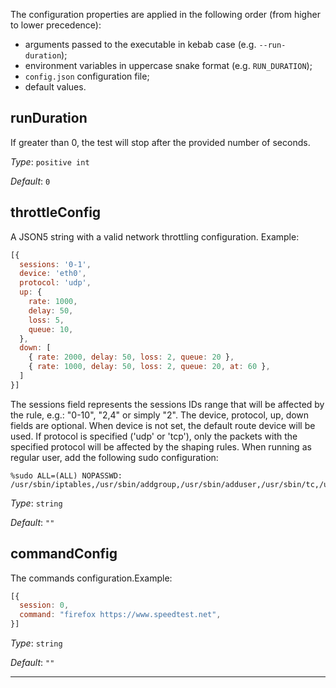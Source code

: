
The configuration properties are applied in the following order (from higher to
lower precedence):

- arguments passed to the executable in kebab case (e.g. `--run-duration`);
- environment variables in uppercase snake format (e.g. `RUN_DURATION`);
- `config.json` configuration file;
- default values.

## runDuration
If greater than 0, the test will stop after the provided number of seconds.

*Type*: `positive int`

*Default*: `0`

## throttleConfig
A JSON5 string with a valid network throttling configuration. Example: 
  ```javascript
  [{
    sessions: '0-1',
    device: 'eth0',
    protocol: 'udp',
    up: {
      rate: 1000,
      delay: 50,
      loss: 5,
      queue: 10,
    },
    down: [
      { rate: 2000, delay: 50, loss: 2, queue: 20 },
      { rate: 1000, delay: 50, loss: 2, queue: 20, at: 60 },
    ]
  }]
  ```
The sessions field represents the sessions IDs range that will be affected by the rule, e.g.: "0-10", "2,4" or simply "2". The device, protocol, up, down fields are optional. When device is not set, the default route device will be used. If protocol is specified ('udp' or 'tcp'), only the packets with the specified protocol will be affected by the shaping rules. When running as regular user, add the following sudo configuration:
  ```
%sudo ALL=(ALL) NOPASSWD: /usr/sbin/iptables,/usr/sbin/addgroup,/usr/sbin/adduser,/usr/sbin/tc,/usr/sbin/modprobe,/usr/sbin/ip
  ```


*Type*: `string`

*Default*: `""`

## commandConfig
The commands configuration.Example: 
  ```javascript
  [{
    session: 0,
    command: "firefox https://www.speedtest.net",
  }]
  ```


*Type*: `string`

*Default*: `""`



---

